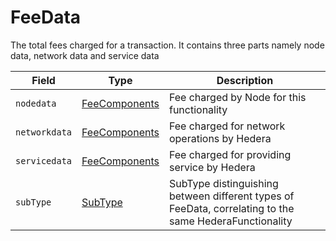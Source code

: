 # FeeData

The total fees charged for a transaction. It contains three parts namely node data, network data and service data

| Field         | Type                                                                                                                                           | Description                                                                                            |
| ------------- | ---------------------------------------------------------------------------------------------------------------------------------------------- | ------------------------------------------------------------------------------------------------------ |
| `nodedata`    | [FeeComponents](https://github.com/theekrystallee/hedera-style-guide/blob/sdk-v1/deprecated/hedera-api/basic-types/broken-reference/README.md) | Fee charged by Node for this functionality                                                             |
| `networkdata` | [FeeComponents](https://github.com/theekrystallee/hedera-style-guide/blob/sdk-v1/deprecated/hedera-api/basic-types/broken-reference/README.md) | Fee charged for network operations by Hedera                                                           |
| `servicedata` | [FeeComponents](https://github.com/theekrystallee/hedera-style-guide/blob/sdk-v1/deprecated/hedera-api/basic-types/broken-reference/README.md) | Fee charged for providing service by Hedera                                                            |
| `subType`     | [SubType](https://github.com/theekrystallee/hedera-style-guide/blob/sdk-v1/deprecated/hedera-api/basic-types/broken-reference/README.md)       | SubType distinguishing between different types of FeeData, correlating to the same HederaFunctionality |

####
